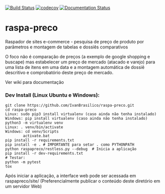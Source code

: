 [![Build Status](https://travis-ci.org/IvanBrasilico/raspa-preco.svg?branch=master)](https://travis-ci.org/IvanBrasilico/raspa-preco) [![codecov](https://codecov.io/gh/IvanBrasilico/raspa-preco/branch/master/graph/badge.svg)](https://codecov.io/gh/IvanBrasilico/raspa-preco) [![Documentation Status](https://readthedocs.org/projects/raspa-preco/badge/?version=latest)](http://raspa-preco.readthedocs.io/pt_BR/latest/?badge=latest)

# raspa-preco
Raspador de sites e-commerce  - pesquisa de preço de produto por parâmetros e montagem de tabelas e dossiês comparativos

O foco não é comparação de preços (a exemplo de google shopping e buscape) mas estabelecer um preço de mercado (atacado e varejo) para uma lista de itens em uma data e a montagem automática de dossiê descritivo e comprobatório deste preço de mercado. 

Ver wiki para documentação

### Dev Install (Linux Ubuntu e Windows):

```
git clone https://github.com/IvanBrasilico/raspa-preco.git
cd raspa-preco
Linux: sudo pip3 install virtualenv (caso ainda não tenha instalado)
Windows: pip install virtualenv (caso ainda não tenha instalado)
python3 -m virtualenv venv
Linux: . venv/bin/activate
Windows: cd venv/Scripts
        activate.bat
pip install -r requirements.txt
pip install -e . # IMPORTANTE para setar . como PYTHONPATH
python raspapreco/restless.py --debug  # Inicia a aplicação
pip install -r dev-requirements.txt
# Testar:
python -m pytest
tox

```
Após iniciar a aplicação, a interface web pode ser acessada em raspapreco/site/ (Preferencialmente publicar o conteúdo deste diretório em um servidor Web)




